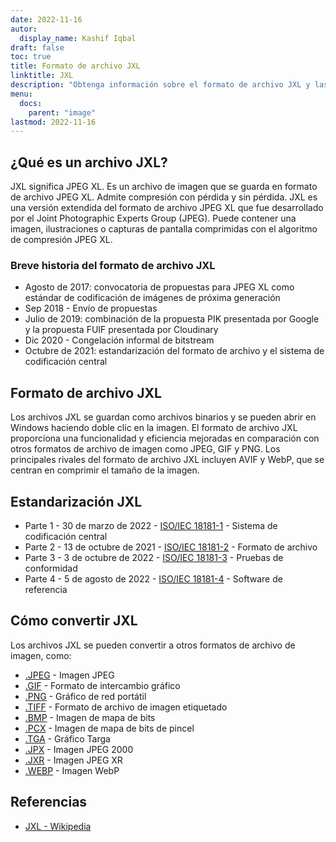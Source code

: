 ```yaml
---
date: 2022-11-16
autor:
  display_name: Kashif Iqbal
draft: false
toc: true
title: Formato de archivo JXL
linktitle: JXL
description: "Obtenga información sobre el formato de archivo JXL y las API que pueden crear y abrir archivos JXL."
menu:
  docs:
    parent: "image"
lastmod: 2022-11-16
---
```


## ¿Qué es un archivo JXL?

JXL significa JPEG XL. Es un archivo de imagen que se guarda en formato de archivo JPEG XL. Admite compresión con pérdida y sin pérdida. JXL es una versión extendida del formato de archivo JPEG XL que fue desarrollado por el Joint Photographic Experts Group (JPEG). Puede contener una imagen, ilustraciones o capturas de pantalla comprimidas con el algoritmo de compresión JPEG XL.

### Breve historia del formato de archivo JXL

* Agosto de 2017: convocatoria de propuestas para JPEG XL como estándar de codificación de imágenes de próxima generación
* Sep 2018 - Envío de propuestas
* Julio de 2019: combinación de la propuesta PIK presentada por Google y la propuesta FUIF presentada por Cloudinary
* Dic 2020 - Congelación informal de bitstream
* Octubre de 2021: estandarización del formato de archivo y el sistema de codificación central

## Formato de archivo JXL

Los archivos JXL se guardan como archivos binarios y se pueden abrir en Windows haciendo doble clic en la imagen. El formato de archivo JXL proporciona una funcionalidad y eficiencia mejoradas en comparación con otros formatos de archivo de imagen como JPEG, GIF y PNG. Los principales rivales del formato de archivo JXL incluyen AVIF y WebP, que se centran en comprimir el tamaño de la imagen.

## Estandarización JXL

* Parte 1 - 30 de marzo de 2022 - [ISO/IEC 18181-1](https://www.iso.org/standard/77977.html) - Sistema de codificación central
* Parte 2 - 13 de octubre de 2021 - [ISO/IEC 18181-2](https://www.iso.org/standard/80617.html) - Formato de archivo
* Parte 3 - 3 de octubre de 2022 - [ISO/IEC 18181-3](https://www.iso.org/standard/80618.html) - Pruebas de conformidad
* Parte 4 - 5 de agosto de 2022 - [ISO/IEC 18181-4](https://www.iso.org/standard/80619.html) - Software de referencia

## Cómo convertir JXL

Los archivos JXL se pueden convertir a otros formatos de archivo de imagen, como:

* [.JPEG](/es/image/jpeg/) - Imagen JPEG
* [.GIF](/es/image/gif/) - Formato de intercambio gráfico
* [.PNG](/es/image/png/) - Gráfico de red portátil
* [.TIFF](/es/image/tiff/) - Formato de archivo de imagen etiquetado
* [.BMP](/es/image/bmp/) - Imagen de mapa de bits
* [.PCX](/es/image/pcx/) - Imagen de mapa de bits de pincel
* [.TGA](/es/image/tga/) - Gráfico Targa
* [.JPX](/es/image/jpx/) - Imagen JPEG 2000
* [.JXR](/es/image/jxr/) - Imagen JPEG XR
* [.WEBP](/es/image/webp/) - Imagen WebP

## Referencias

* [JXL - Wikipedia](https://en.wikipedia.org/wiki/JPEG_XL)

